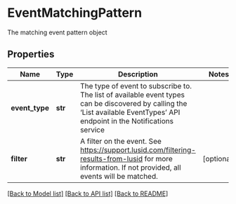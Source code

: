 # EventMatchingPattern

The matching event pattern object

## Properties
Name | Type | Description | Notes
------------ | ------------- | ------------- | -------------
**event_type** | **str** | The type of event to subscribe to. The list of available event types can be discovered  by calling the ‘List available EventTypes’ API endpoint in the Notifications service | 
**filter** | **str** | A filter on the event. See https://support.lusid.com/filtering-results-from-lusid for more information.  If not provided, all events will be matched. | [optional] 

[[Back to Model list]](../README.md#documentation-for-models) [[Back to API list]](../README.md#documentation-for-api-endpoints) [[Back to README]](../README.md)


